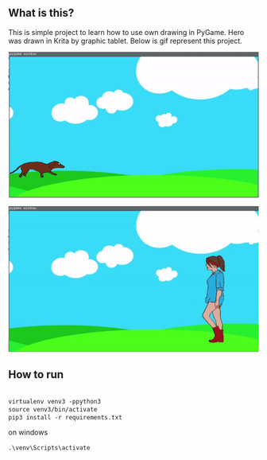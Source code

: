 ## What is this?
This is simple project to learn how to use own drawing in PyGame.
Hero was drawn in Krita by graphic tablet.
Below is gif represent this project.

![](screencast/dachshund_running.gif)

![](screencast/walking.gif)

## How to run

```

virtualenv venv3 -ppython3
source venv3/bin/activate
pip3 install -r requirements.txt

```

on windows

```
.\venv\Scripts\activate



